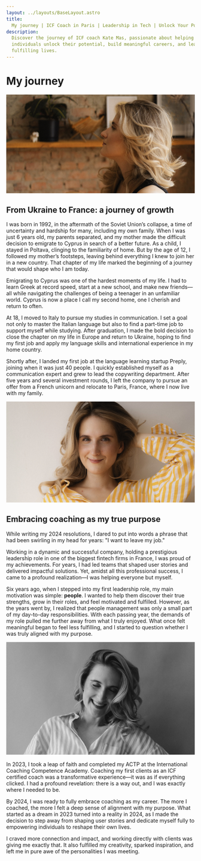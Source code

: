 ```yaml
---
layout: ../layouts/BaseLayout.astro
title:
  My journey | ICF Coach in Paris | Leadership in Tech | Unlock Your Potential
description:
  Discover the journey of ICF coach Kate Mas, passionate about helping
  individuals unlock their potential, build meaningful careers, and lead
  fulfilling lives.
---
```


# My journey

![A close-up of a pensive woman with no eye-contact](../images/kate-think.jpg)

## From Ukraine to France: a journey of growth

I was born in 1992, in the aftermath of the Soviet Union’s collapse, a time of
uncertainty and hardship for many, including my own family. When I was just 6
years old, my parents separated, and my mother made the difficult decision to
emigrate to Cyprus in search of a better future. As a child, I stayed in
Poltava, clinging to the familiarity of home. But by the age of 12, I followed
my mother’s footsteps, leaving behind everything I knew to join her in a new
country. That chapter of my life marked the beginning of a journey that would
shape who I am today.

Emigrating to Cyprus was one of the hardest moments of my life. I had to learn
Greek at record speed, start at a new school, and make new friends—all while
navigating the challenges of being a teenager in an unfamiliar world. Cyprus is
now a place I call my second home, one I cherish and return to often.

At 18, I moved to Italy to pursue my studies in communication. I set a goal not
only to master the Italian language but also to find a part-time job to support
myself while studying. After graduation, I made the bold decision to close the
chapter on my life in Europe and return to Ukraine, hoping to find my first job
and apply my language skills and international experience in my home country.

Shortly after, I landed my first job at the language learning startup Preply,
joining when it was just 40 people. I quickly established myself as a
communication expert and grew to lead the copywriting department. After five
years and several investment rounds, I left the company to pursue an offer from
a French unicorn and relocate to Paris, France, where I now live with my family.

![A close-up of a woman smiling with direct eye-contact](../images/kate-smile.jpg)

## Embracing coaching as my true purpose

While writing my 2024 resolutions, I dared to put into words a phrase that had
been swirling in my head for years: "I want to leave my job."

Working in a dynamic and successful company, holding a prestigious leadership
role in one of the biggest fintech firms in France, I was proud of my
achievements. For years, I had led teams that shaped user stories and delivered
impactful solutions. Yet, amidst all this professional success, I came to a
profound realization—I was helping everyone but myself.

Six years ago, when I stepped into my first leadership role, my main motivation
was simple: **people**. I wanted to help them discover their true strengths,
grow in their roles, and feel motivated and fulfilled. However, as the years
went by, I realized that people management was only a small part of my
day-to-day responsibilities. With each passing year, the demands of my role
pulled me further away from what I truly enjoyed. What once felt meaningful
began to feel less fulfilling, and I started to question whether I was truly
aligned with my purpose.

![A close-up of a woman smiling with her eyes closed and teeth visible](../images/kate-lol.jpg)

In 2023, I took a leap of faith and completed my ACTP at the International
Coaching Competence Academy. Coaching my first clients as an ICF certified coach
was a transformative experience—it was as if everything clicked. I had a
profound revelation: there is a way out, and I was exactly where I needed to be.

By 2024, I was ready to fully embrace coaching as my career. The more I coached,
the more I felt a deep sense of alignment with my purpose. What started as a
dream in 2023 turned into a reality in 2024, as I made the decision to step away
from shaping user stories and dedicate myself fully to empowering individuals to
reshape their own lives.

I craved more connection and impact, and working directly with clients was
giving me exactly that. It also fulfilled my creativity, sparked inspiration,
and left me in pure awe of the personalities I was meeting.
